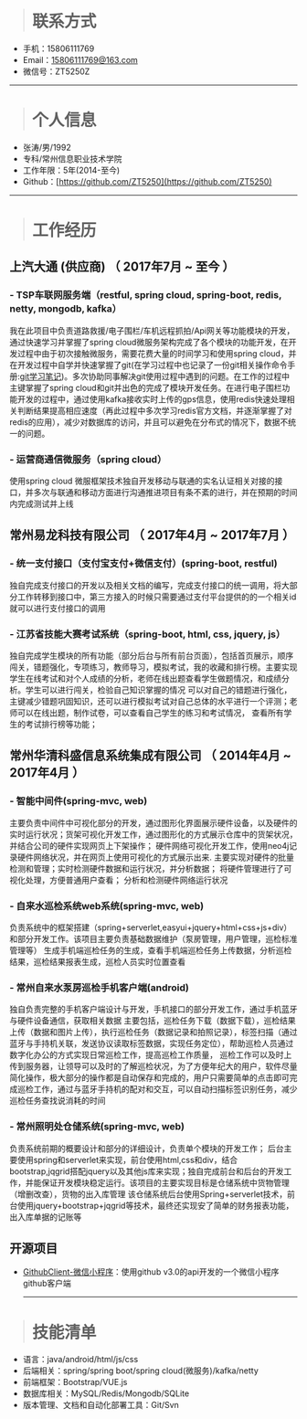
> # 联系方式

- 手机：15806111769
- Email：15806111769@163.com
- 微信号：ZT5250Z

---

> # 个人信息

 - 张涛/男/1992 
 - 专科/常州信息职业技术学院 
 - 工作年限：5年(2014-至今)
 - Github：[https://github.com/ZT5250](https://github.com/ZT5250)
 
---

> # 工作经历

## 上汽大通 (供应商) （ 2017年7月 ~ 至今 ）

### - TSP车联网服务端（restful, spring cloud, spring-boot, redis, netty, mongodb, kafka）

我在此项目中负责道路救援/电子围栏/车机远程抓拍/Api网关等功能模块的开发，通过快速学习并掌握了spring cloud微服务架构完成了各个模块的功能开发，在开发过程中由于初次接触微服务，需要花费大量的时间学习和使用spring cloud，并在开发过程中自学并快速掌握了git(在学习过程中也记录了一份git相关操作命令手册:[git学习笔记](https://github.com/ZT5250/gitLearning))。多次协助同事解决git使用过程中遇到的问题。在工作的过程中主键掌握了spring cloud和git并出色的完成了模块开发任务。在进行电子围栏功能开发的过程中，通过使用kafka接收实时上传的gps信息，使用redis快速处理相关判断结果提高相应速度（再此过程中多次学习redis官方文档，并逐渐掌握了对redis的应用），减少对数据库的访问，并且可以避免在分布式的情况下，数据不统一的问题。


### - 运营商通信微服务（spring cloud）
使用spring cloud 微服框架技术独自开发移动与联通的实名认证相关对接的接口，并多次与联通和移动方面进行沟通推进项目有条不紊的进行，并在预期的时间内完成测试并上线

  
## 常州易龙科技有限公司 （ 2017年4月 ~ 2017年7月 ）

### - 统一支付接口（支付宝支付+微信支付）(spring-boot, restful)
独自完成支付接口的开发以及相关文档的编写，完成支付接口的统一调用，将大部分工作转移到接口中，第三方接入的时候只需要通过支付平台提供的的一个相关id就可以进行支付接口的调用


### - 江苏省技能大赛考试系统（spring-boot, html, css, jquery, js）
独自完成学生模块的所有功能（部分后台与所有前台页面），包括首页展示，顺序闯关，错题强化，专项练习，教师导习，模拟考试，我的收藏和排行榜。主要实现学生在线考试和对个人成绩的分析，老师在线出题查看学生做题情况，和成绩分析。学生可以进行闯关，检验自己知识掌握的情况 可以对自己的错题进行强化，主键减少错题巩固知识，还可以进行模拟考试对自己总体的水平进行一个评测；老师可以在线出题，制作试卷，可以查看自己学生的练习和考试情况， 查看所有学生的考试排行榜等功能；

## 常州华清科盛信息系统集成有限公司 （ 2014年4月 ~ 2017年4月 ）

### - 智能中间件(spring-mvc, web)
主要负责中间件中可视化部分的开发，通过图形化界面展示硬件设备，以及硬件的实时运行状况；货架可视化开发工作，通过图形化的方式展示仓库中的货架状况，并结合公司的硬件实现网页上下架操作； 硬件网络可视化开发工作，使用neo4j记录硬件网络状况，并在网页上使用可视化的方式展示出来.
主要实现对硬件的批量检测和管理；实时检测硬件数据和运行状况，并分析数据； 将硬件管理进行了可视化处理，方便普通用户查看； 分析和检测硬件网络运行状况


### - 自来水巡检系统web系统(spring-mvc, web)
负责系统中的框架搭建（spring+serverlet,easyui+jquery+html+css+js+div）和部分开发工作。该项目主要负责基础数据维护（泵房管理，用户管理，巡检标准管理等） 生成手机端巡检任务的生成，查看手机端巡检任务上传数据，分析巡检结果，巡检结果报表生成，巡检人员实时位置查看

### - 常州自来水泵房巡检手机客户端(android)
独自负责完整的手机客户端设计与开发，手机接口的部分开发工作，通过手机蓝牙与硬件设备通信，获取相关数据 主要包括，巡检任务下载（数据下载），巡检结果上传（数据和图片上传），执行巡检任务（数据记录和拍照记录），标签扫描（通过蓝牙与手持机关联，发送协议读取标签数据，实现任务定位），帮助巡检人员通过数字化办公的方式实现日常巡检工作，提高巡检工作质量， 巡检工作可以及时上传到服务器，让领导可以及时的了解巡检状况，为了方便年纪大的用户，软件尽量简化操作，极大部分的操作都是自动保存和完成的，用户只需要简单的点击即可完成巡检工作，通过与蓝牙手持机的配对和交互，可以自动扫描标签识别任务，减少巡检任务查找说消耗的时间

### - 常州照明处仓储系统(spring-mvc, web)
  负责系统前期的概要设计和部分的详细设计，负责单个模块的开发工作； 后台主要使用spring和serverlet来实现，前台使用html,css和div，结合bootstrap,jqgrid搭配jquery以及其他js库来实现；独自完成前台和后台的开发工作，并能保证开发模块稳定运行。该项目的主要实现目标是仓储系统中货物管理（增删改查），货物的出入库管理 该仓储系统后台使用Spring+serverlet技术，前台使用jquery+bootstrap+jqgrid等技术，最终还实现安了简单的财务报表功能，出入库单据的记账等

## 开源项目

  - [GithubClient-微信小程序](https://github.com/ZT5250/GitHubClient)：使用github v3.0的api开发的一个微信小程序github客户端
 
    ---
    
> # 技能清单

- 语言：java/android/html/js/css
- 后端相关：spring/spring boot/spring cloud(微服务)/kafka/netty
- 前端框架：Bootstrap/VUE.js
- 数据库相关：MySQL/Redis/Mongodb/SQLite
- 版本管理、文档和自动化部署工具：Git/Svn
      
    
